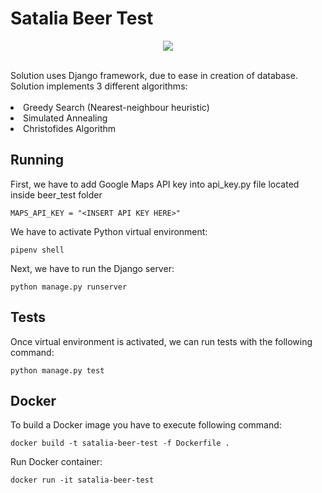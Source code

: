 # Satalia Beer Test
<p align="center">
  <img src="https://i.ibb.co/BPkp6df/Screenshot-2020-03-04-at-23-43-36.png">
</p>
<br/>
Solution uses Django framework, due to ease in creation of database.<br/>
Solution implements 3 different algorithms: <br/><br/>
<li>Greedy Search (Nearest-neighbour heuristic)</li>
<li>Simulated Annealing</li>
<li>Christofides Algorithm</li>



## Running

First, we have to add Google Maps API key into api_key.py file located inside beer_test folder

```
MAPS_API_KEY = "<INSERT API KEY HERE>"
```

We have to activate Python virtual environment: <br/>

```
pipenv shell
```
Next, we have to run the Django server:
```
python manage.py runserver
```

## Tests
Once virtual environment is activated, we can run tests with the following command: <br/>

```
python manage.py test
```

## Docker
To build a Docker image you have to execute following command:

```
docker build -t satalia-beer-test -f Dockerfile .
```

Run Docker container:

```
docker run -it satalia-beer-test
```
